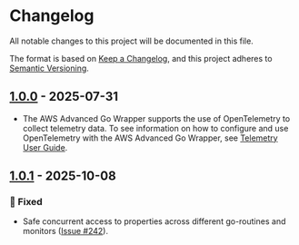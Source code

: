 # Changelog

All notable changes to this project will be documented in this file.

The format is based on [Keep a Changelog](https://keepachangelog.com/en/1.0.0/), and this project adheres to [Semantic Versioning](https://semver.org/#semantic-versioning-200).

## [1.0.0] - 2025-07-31
* The AWS Advanced Go Wrapper supports the use of OpenTelemetry to collect telemetry data. To see information on how to configure and use OpenTelemetry with the AWS Advanced Go Wrapper, see [Telemetry User Guide](../docs/user-guide/Telemetry.md).

## [1.0.1] - 2025-10-08
### :bug: Fixed
* Safe concurrent access to properties across different go-routines and monitors ([Issue #242](https://github.com/aws/aws-advanced-go-wrapper/issues/242)).

[1.0.0]: https://github.com/awslabs/aws-advanced-go-wrapper/releases/tag/otlp/1.0.0
[1.0.1]: https://github.com/awslabs/aws-advanced-go-wrapper/releases/tag/otlp/1.0.1